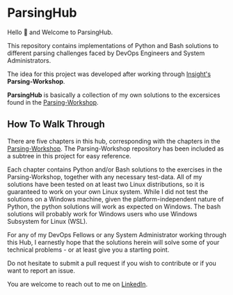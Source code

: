 # ParsingHub
Hello :wave: and Welcome to ParsingHub. 

This repository contains implementations of Python and Bash solutions to different parsing challenges faced by DevOps Engineers and System Administrators.

The idea for this project was developed after working through 
[Insight's](https://www.insightdevops.com) **Parsing-Workshop**.

**ParsingHub** is basically a collection of my own solutions to the excersices found in the [Parsing-Workshop](https://github.com/InsightDataScience/Parsing-Workshop).

## How To Walk Through
There are five chapters in this hub, corresponding with the chapters in the [Parsing-Workshop](https://github.com/InsightDataScience/Parsing-Workshop).
The Parsing-Workshop repository has been included as a subtree in this project for easy reference. 

Each chapter contains Python and/or Bash solutions to the exercises in the Parsing-Workshop, together with any necessary test-data. 
All of my solutions have been tested on at least two Linux distributions, so it is guaranteed to work on your own Linux system. 
While I did not test the solutions on a Windows machine, given the platform-independent nature of Python, the python solutions will work as expected on Windows. 
The bash solutions will probably work for Windows users who use Windows Subsystem for Linux (WSL). 


For any of my DevOps Fellows or any System Administrator working through this Hub, I earnestly hope that the solutions herein will solve some of your technical problems - or at least give you a starting point. 

Do not hesitate to submit a pull request if you wish to contribute or if you want to report an issue. 

You are welcome to reach out to me on [LinkedIn](https://www.linkedin.com/in/kelvin-onuchukwu-3460871a1). 


 

